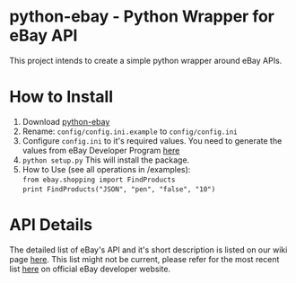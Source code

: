 python-ebay - Python Wrapper for eBay API
========================================

This project intends to create a simple python wrapper around eBay APIs.


How to Install
==============
1. Download [python-ebay][1] 
2. Rename: `config/config.ini.example` to `config/config.ini`  
3. Configure `config.ini` to it's required values. You need to generate the values from eBay Developer Program [here][4]   
4. `python setup.py`
   This will install the package.  
5. How to Use (see all operations in /examples):  
`from ebay.shopping import FindProducts`  
`print FindProducts("JSON", "pen", "false", "10")`


API Details
===========

The detailed list of eBay's API and it's short description is listed on our wiki page [here][2]. 
This list might not be current, please refer for the most recent list [here][3] on official eBay developer website.



  [1]: https://github.com/roopeshvaddepally/python-ebay/tarball/master
  [2]: https://github.com/roopeshvaddepally/python-ebay/wiki/List-of-eBay-APIs
  [3]: http://developer.ebay.com/products/overview
  [4]: http://developer.ebay.com/quickstartguide/

